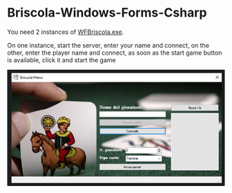 # Briscola-Windows-Forms-Csharp

You need 2 instances of [WFBriscola.exe](https://github.com/GabBen1300/Briscola-Windows-Forms-Csharp/blob/main/WFBriscola/bin/Debug/WFBriscola.exe).

On one instance, start the server, enter your name and connect, on the other, enter the player name and connect, as soon as the start game button is available, click it and start the game

![Screenshot](screenshot.png)
